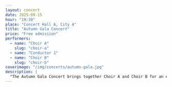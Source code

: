 ```yaml
---
layout: concert
date: 2025-09-15
hour: "19:30"
place: "Concert Hall A, City A"
title: "Autumn Gala Concert"
price: "Free admission"
performers:
  - name: "Choir A"
    slug: "choir-a"
  - name: "Conductor 1"
  - name: "Choir B"
    slug: "choir-b"
coverimage: "/img/concerts/autumn-gala.jpg"
description: |
  "The Autumn Gala Concert brings together Choir A and Choir B for an evening of choral masterpieces..."
---
```

